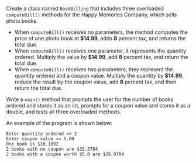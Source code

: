 Create a class named `BookBilling` that includes three overloaded `computeBill()` methods for the Happy Memories Company, which sells photo books.

* When `computeBill()` receives no parameters, the method computes the price of one photo book at **$14.99**, adds **8** percent tax, and returns the total due.
* When `computeBill()` receives one parameter, it represents the quantity ordered. Multiply the value by **$14.99**, add **8** percent tax, and return the total due.
* When `computeBill()` receives two parameters, they represent the quantity ordered and a coupon value. Multiply the quantity by **$14.99**, reduce the result by the coupon value, add **8** percent tax, and then return the total due.

Write a `main()` method that prompts the user for the number of books ordered and stores it as an int, prompts for a coupon value and stores it as a double, and tests all three overloaded methods.

An example of the program is shown below:
```
Enter quantity ordered >> 2
Enter coupon value >> 5.00
One book is $16.1892
2 books with no coupon are $32.3784
2 books with a coupon worth $5.0 are $26.9784
```

